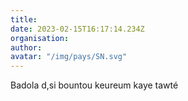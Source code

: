 ```yaml
---
title: 
date: 2023-02-15T16:17:14.234Z
organisation: 
author: 
avatar: "/img/pays/SN.svg"
---
```


Badola d,si bountou keureum kaye tawté 